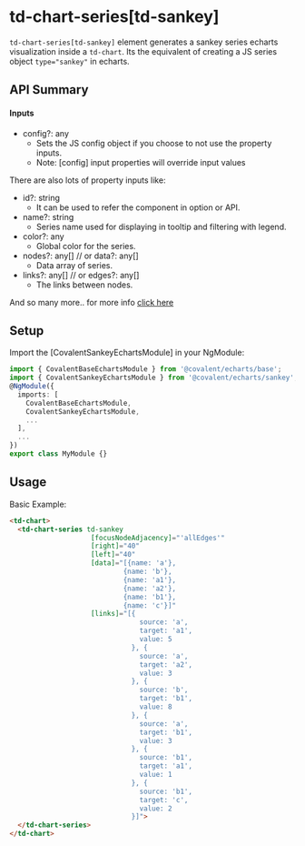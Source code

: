 # td-chart-series[td-sankey]

`td-chart-series[td-sankey]` element generates a sankey series echarts visualization inside a `td-chart`. Its the equivalent of creating a JS series object `type="sankey"` in echarts.

## API Summary

#### Inputs

+ config?: any
  + Sets the JS config object if you choose to not use the property inputs.
  + Note: [config] input properties will override input values

There are also lots of property inputs like:

+ id?: string
  + It can be used to refer the component in option or API.
+ name?: string
  + Series name used for displaying in tooltip and filtering with legend.
+ color?: any
  + Global color for the series.
+ nodes?: any[] // or data?: any[]
  + Data array of series.
+ links?: any[] // or edges?: any[]
  + The links between nodes.

And so many more.. for more info [click here](https://echarts.apache.org/en/option.html#series-sankey)

## Setup

Import the [CovalentSankeyEchartsModule] in your NgModule:

```typescript
import { CovalentBaseEchartsModule } from '@covalent/echarts/base';
import { CovalentSankeyEchartsModule } from '@covalent/echarts/sankey';
@NgModule({
  imports: [
    CovalentBaseEchartsModule,
    CovalentSankeyEchartsModule,
    ...
  ],
  ...
})
export class MyModule {}
```

## Usage

Basic Example:

```html
<td-chart>
  <td-chart-series td-sankey
                    [focusNodeAdjacency]="'allEdges'"
                    [right]="40"
                    [left]="40"
                    [data]="[{name: 'a'},
                            {name: 'b'},
                            {name: 'a1'},
                            {name: 'a2'},
                            {name: 'b1'},
                            {name: 'c'}]"
                    [links]="[{
                                source: 'a',
                                target: 'a1',
                                value: 5
                              }, {
                                source: 'a',
                                target: 'a2',
                                value: 3
                              }, {
                                source: 'b',
                                target: 'b1',
                                value: 8
                              }, {
                                source: 'a',
                                target: 'b1',
                                value: 3
                              }, {
                                source: 'b1',
                                target: 'a1',
                                value: 1
                              }, {
                                source: 'b1',
                                target: 'c',
                                value: 2
                              }]">
  </td-chart-series>
</td-chart>
```
